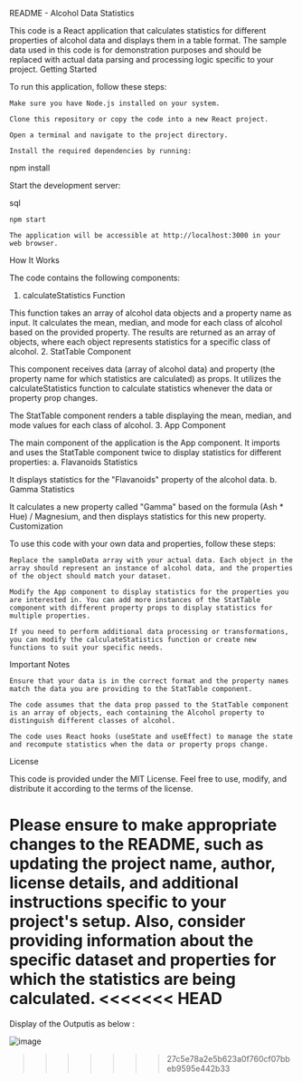 README - Alcohol Data Statistics

This code is a React application that calculates statistics for different properties of alcohol data and displays them in a table format. The sample data used in this code is for demonstration purposes and should be replaced with actual data parsing and processing logic specific to your project.
Getting Started

To run this application, follow these steps:

    Make sure you have Node.js installed on your system.

    Clone this repository or copy the code into a new React project.

    Open a terminal and navigate to the project directory.

    Install the required dependencies by running:

npm install

Start the development server:

sql

    npm start

    The application will be accessible at http://localhost:3000 in your web browser.

How It Works

The code contains the following components:

1. calculateStatistics Function

This function takes an array of alcohol data objects and a property name as input. It calculates the mean, median, and mode for each class of alcohol based on the provided property. The results are returned as an array of objects, where each object represents statistics for a specific class of alcohol. 2. StatTable Component

This component receives data (array of alcohol data) and property (the property name for which statistics are calculated) as props. It utilizes the calculateStatistics function to calculate statistics whenever the data or property prop changes.

The StatTable component renders a table displaying the mean, median, and mode values for each class of alcohol. 3. App Component

The main component of the application is the App component. It imports and uses the StatTable component twice to display statistics for different properties:
a. Flavanoids Statistics

It displays statistics for the "Flavanoids" property of the alcohol data.
b. Gamma Statistics

It calculates a new property called "Gamma" based on the formula (Ash \* Hue) / Magnesium, and then displays statistics for this new property.
Customization

To use this code with your own data and properties, follow these steps:

    Replace the sampleData array with your actual data. Each object in the array should represent an instance of alcohol data, and the properties of the object should match your dataset.

    Modify the App component to display statistics for the properties you are interested in. You can add more instances of the StatTable component with different property props to display statistics for multiple properties.

    If you need to perform additional data processing or transformations, you can modify the calculateStatistics function or create new functions to suit your specific needs.

Important Notes

    Ensure that your data is in the correct format and the property names match the data you are providing to the StatTable component.

    The code assumes that the data prop passed to the StatTable component is an array of objects, each containing the Alcohol property to distinguish different classes of alcohol.

    The code uses React hooks (useState and useEffect) to manage the state and recompute statistics when the data or property props change.

License

This code is provided under the MIT License. Feel free to use, modify, and distribute it according to the terms of the license.

Please ensure to make appropriate changes to the README, such as updating the project name, author, license details, and additional instructions specific to your project's setup. Also, consider providing information about the specific dataset and properties for which the statistics are being calculated.
<<<<<<< HEAD
=======

Display of the Outputis as below :

![image](https://github.com/Chitratech/Data-Visualization-Task-Wine-Data-Set/assets/12885538/6ae2b74d-6a9f-4a7f-b4ed-a307520098e0)

>>>>>>> 27c5e78a2e5b623a0f760cf07bbeb9595e442b33
